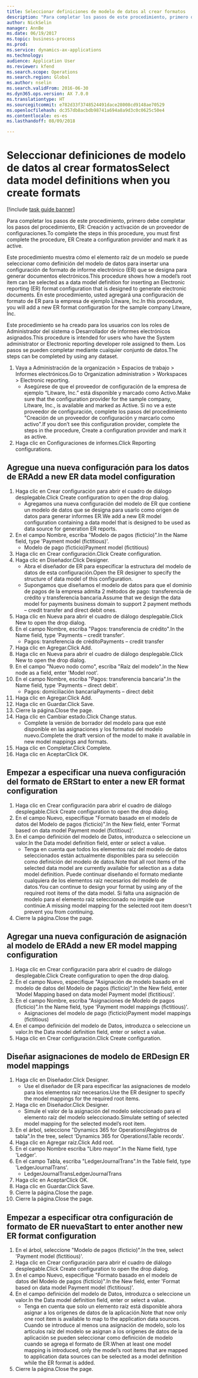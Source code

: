 ```yaml
--- 
title: Seleccionar definiciones de modelo de datos al crear formatos
description: "Para completar los pasos de este procedimiento, primero debe completar los pasos del procedimiento, ER: Creación y activación de un proveedor de configuraciones."
author: NickSelin
manager: AnnBe
ms.date: 06/19/2017
ms.topic: business-process
ms.prod: 
ms.service: dynamics-ax-applications
ms.technology: 
audience: Application User
ms.reviewer: kfend
ms.search.scope: Operations
ms.search.region: Global
ms.author: nselin
ms.search.validFrom: 2016-06-30
ms.dyn365.ops.version: AX 7.0.0
ms.translationtype: HT
ms.sourcegitcommit: e782d33f3748524491dace28008cd9148ae70529
ms.openlocfilehash: dc357db8acbdb98741a694a8a9d3c0c0625c50e4
ms.contentlocale: es-es
ms.lasthandoff: 08/09/2018

---
```

# <a name="select-data-model-definitions-when-you-create-formats"></a><span data-ttu-id="82c0c-103">Seleccionar definiciones de modelo de datos al crear formatos</span><span class="sxs-lookup"><span data-stu-id="82c0c-103">Select data model definitions when you create formats</span></span>

[!include [task guide banner](../../includes/task-guide-banner.md)]

<span data-ttu-id="82c0c-104">Para completar los pasos de este procedimiento, primero debe completar los pasos del procedimiento, ER: Creación y activación de un proveedor de configuraciones.</span><span class="sxs-lookup"><span data-stu-id="82c0c-104">To complete the steps in this procedure, you must first complete the procedure, ER Create a configuration provider and mark it as active.</span></span> 

<span data-ttu-id="82c0c-105">Este procedimiento muestra cómo el elemento raíz de un modelo se puede seleccionar como definición del modelo de datos para insertar una configuración de formato de informe electrónico (ER) que se designa para generar documentos electrónicos.</span><span class="sxs-lookup"><span data-stu-id="82c0c-105">This procedure shows how a model’s root item can be selected as a data model definition for inserting an Electronic reporting (ER) format configuration that is designed to generate electronic documents.</span></span> <span data-ttu-id="82c0c-106">En este procedimiento, usted agregará una configuración de formato de ER para la empresa de ejemplo Litware, Inc.</span><span class="sxs-lookup"><span data-stu-id="82c0c-106">In this procedure, you will add a new ER format configuration for the sample company Litware, Inc.</span></span> 

<span data-ttu-id="82c0c-107">Este procedimiento se ha creado para los usuarios con los roles de Administrador del sistema o Desarrollador de informes electrónicos asignados.</span><span class="sxs-lookup"><span data-stu-id="82c0c-107">This procedure is intended for users who have the System administrator or Electronic reporting developer role assigned to them.</span></span> <span data-ttu-id="82c0c-108">Los pasos se pueden completar mediante cualquier conjunto de datos.</span><span class="sxs-lookup"><span data-stu-id="82c0c-108">The steps can be completed by using any dataset.</span></span>

1. <span data-ttu-id="82c0c-109">Vaya a Administración de la organización > Espacios de trabajo > Informes electrónicos.</span><span class="sxs-lookup"><span data-stu-id="82c0c-109">Go to Organization administration > Workspaces > Electronic reporting.</span></span>
    * <span data-ttu-id="82c0c-110">Asegúrese de que el proveedor de configuración de la empresa de ejemplo “Litware, Inc.” está disponible y marcado como Activo.</span><span class="sxs-lookup"><span data-stu-id="82c0c-110">Make sure that the configuration provider for the sample company, Litware, Inc., is available and marked as Active.</span></span> <span data-ttu-id="82c0c-111">Si no ve a este proveedor de configuración, complete los pasos del procedimiento "Creación de un proveedor de configuración y marcarlo como activo".</span><span class="sxs-lookup"><span data-stu-id="82c0c-111">If you don’t see this configuration provider, complete the steps in the procedure, Create a configuration provider and mark it as active.</span></span>  
2. <span data-ttu-id="82c0c-112">Haga clic en Configuraciones de informes.</span><span class="sxs-lookup"><span data-stu-id="82c0c-112">Click Reporting configurations.</span></span>

## <a name="add-a-new-er-data-model-configuration"></a><span data-ttu-id="82c0c-113">Agregue una nueva configuración para los datos de ER</span><span class="sxs-lookup"><span data-stu-id="82c0c-113">Add a new ER data model configuration</span></span>
1. <span data-ttu-id="82c0c-114">Haga clic en Crear configuración para abrir el cuadro de diálogo desplegable.</span><span class="sxs-lookup"><span data-stu-id="82c0c-114">Click Create configuration to open the drop dialog.</span></span>
    * <span data-ttu-id="82c0c-115">Agregamos una nueva configuración del modelo de ER que contiene un modelo de datos que se designa para usarlo como origen de datos para generar informes ER.</span><span class="sxs-lookup"><span data-stu-id="82c0c-115">We add a new ER model configuration containing a data model that is designed to be used as data source for generation ER reports.</span></span>  
2. <span data-ttu-id="82c0c-116">En el campo Nombre, escriba "Modelo de pagos (ficticio)".</span><span class="sxs-lookup"><span data-stu-id="82c0c-116">In the Name field, type 'Payment model (fictitious)'.</span></span>
    * <span data-ttu-id="82c0c-117">Modelo de pago (ficticio)</span><span class="sxs-lookup"><span data-stu-id="82c0c-117">Payment model (fictitious)</span></span>  
3. <span data-ttu-id="82c0c-118">Haga clic en Crear configuración.</span><span class="sxs-lookup"><span data-stu-id="82c0c-118">Click Create configuration.</span></span>
4. <span data-ttu-id="82c0c-119">Haga clic en Diseñador.</span><span class="sxs-lookup"><span data-stu-id="82c0c-119">Click Designer.</span></span>
    * <span data-ttu-id="82c0c-120">Abra el diseñador de ER para especificar la estructura del modelo de datos de esta configuración.</span><span class="sxs-lookup"><span data-stu-id="82c0c-120">Open the ER designer to specify the structure of data model of this configuration.</span></span>  
    * <span data-ttu-id="82c0c-121">Supongamos que diseñamos el modelo de datos para que el dominio de pagos de la empresa admita 2 métodos de pago: transferencia de crédito y transferencia bancaria.</span><span class="sxs-lookup"><span data-stu-id="82c0c-121">Assume that we design the data model for payments business domain to support 2 payment methods – credit transfer and direct debit ones.</span></span>  
5. <span data-ttu-id="82c0c-122">Haga clic en Nueva para abrir el cuadro de diálogo desplegable.</span><span class="sxs-lookup"><span data-stu-id="82c0c-122">Click New to open the drop dialog.</span></span>
6. <span data-ttu-id="82c0c-123">En el campo Nombre, escriba "Pagos: transferencia de crédito".</span><span class="sxs-lookup"><span data-stu-id="82c0c-123">In the Name field, type 'Payments – credit transfer'.</span></span>
    * <span data-ttu-id="82c0c-124">Pagos: transferencia de crédito</span><span class="sxs-lookup"><span data-stu-id="82c0c-124">Payments – credit transfer</span></span>  
7. <span data-ttu-id="82c0c-125">Haga clic en Agregar.</span><span class="sxs-lookup"><span data-stu-id="82c0c-125">Click Add.</span></span>
8. <span data-ttu-id="82c0c-126">Haga clic en Nueva para abrir el cuadro de diálogo desplegable.</span><span class="sxs-lookup"><span data-stu-id="82c0c-126">Click New to open the drop dialog.</span></span>
9. <span data-ttu-id="82c0c-127">En el campo "Nuevo nodo como", escriba "Raíz del modelo".</span><span class="sxs-lookup"><span data-stu-id="82c0c-127">In the New node as a field, enter 'Model root'.</span></span>
10. <span data-ttu-id="82c0c-128">En el campo Nombre, escriba "Pagos: transferencia bancaria".</span><span class="sxs-lookup"><span data-stu-id="82c0c-128">In the Name field, type 'Payments – direct debit'.</span></span>
    * <span data-ttu-id="82c0c-129">Pagos: domiciliación bancaria</span><span class="sxs-lookup"><span data-stu-id="82c0c-129">Payments – direct debit</span></span>  
11. <span data-ttu-id="82c0c-130">Haga clic en Agregar.</span><span class="sxs-lookup"><span data-stu-id="82c0c-130">Click Add.</span></span>
12. <span data-ttu-id="82c0c-131">Haga clic en Guardar.</span><span class="sxs-lookup"><span data-stu-id="82c0c-131">Click Save.</span></span>
13. <span data-ttu-id="82c0c-132">Cierre la página.</span><span class="sxs-lookup"><span data-stu-id="82c0c-132">Close the page.</span></span>
14. <span data-ttu-id="82c0c-133">Haga clic en Cambiar estado.</span><span class="sxs-lookup"><span data-stu-id="82c0c-133">Click Change status.</span></span>
    * <span data-ttu-id="82c0c-134">Complete la versión de borrador del modelo para que esté disponible en las asignaciones y los formatos del modelo nuevo.</span><span class="sxs-lookup"><span data-stu-id="82c0c-134">Complete the draft version of the model to make it available in new model mappings and formats.</span></span>  
15. <span data-ttu-id="82c0c-135">Haga clic en Completar.</span><span class="sxs-lookup"><span data-stu-id="82c0c-135">Click Complete.</span></span>
16. <span data-ttu-id="82c0c-136">Haga clic en Aceptar</span><span class="sxs-lookup"><span data-stu-id="82c0c-136">Click OK.</span></span>

## <a name="start-to-enter-a-new-er-format-configuration"></a><span data-ttu-id="82c0c-137">Empezar a especificar una nueva configuración del formato de ER</span><span class="sxs-lookup"><span data-stu-id="82c0c-137">Start to enter a new ER format configuration</span></span>
1. <span data-ttu-id="82c0c-138">Haga clic en Crear configuración para abrir el cuadro de diálogo desplegable.</span><span class="sxs-lookup"><span data-stu-id="82c0c-138">Click Create configuration to open the drop dialog.</span></span>
2. <span data-ttu-id="82c0c-139">En el campo Nuevo, especifique "Formato basado en el modelo de datos del Modelo de pagos (ficticio)".</span><span class="sxs-lookup"><span data-stu-id="82c0c-139">In the New field, enter 'Format based on data model Payment model (fictitious)'.</span></span>
3. <span data-ttu-id="82c0c-140">En el campo definición del modelo de Datos, introduzca o seleccione un valor.</span><span class="sxs-lookup"><span data-stu-id="82c0c-140">In the Data model definition field, enter or select a value.</span></span>
    * <span data-ttu-id="82c0c-141">Tenga en cuenta que todos los elementos raíz del modelo de datos seleccionados están actualmente disponibles para su selección como definición del modelo de datos.</span><span class="sxs-lookup"><span data-stu-id="82c0c-141">Note that all root items of the selected data model are currently available for selection as a data model definition.</span></span> <span data-ttu-id="82c0c-142">Puede continuar diseñando el formato mediante cualquiera de los elementos raíz necesarios del modelo de datos.</span><span class="sxs-lookup"><span data-stu-id="82c0c-142">You can continue to design your format by using any of the required root items of the data model.</span></span> <span data-ttu-id="82c0c-143">Si falta una asignación de modelo para el elemento raíz seleccionado no impide que continúe.</span><span class="sxs-lookup"><span data-stu-id="82c0c-143">A missing model mapping for the selected root item doesn't prevent you from continuing.</span></span>  
4. <span data-ttu-id="82c0c-144">Cierre la página.</span><span class="sxs-lookup"><span data-stu-id="82c0c-144">Close the page.</span></span>

## <a name="add-a-new-er-model-mapping-configuration"></a><span data-ttu-id="82c0c-145">Agregar una nueva configuración de asignación al modelo de ER</span><span class="sxs-lookup"><span data-stu-id="82c0c-145">Add a new ER model mapping configuration</span></span>
1. <span data-ttu-id="82c0c-146">Haga clic en Crear configuración para abrir el cuadro de diálogo desplegable.</span><span class="sxs-lookup"><span data-stu-id="82c0c-146">Click Create configuration to open the drop dialog.</span></span>
2. <span data-ttu-id="82c0c-147">En el campo Nuevo, especifique "Asignación de modelo basado en el modelo de datos del Modelo de pagos (ficticio)".</span><span class="sxs-lookup"><span data-stu-id="82c0c-147">In the New field, enter 'Model Mapping based on data model Payment model (fictitious)'.</span></span>
3. <span data-ttu-id="82c0c-148">En el campo Nombre, escriba "Asignaciones de Modelo de pagos (ficticio)".</span><span class="sxs-lookup"><span data-stu-id="82c0c-148">In the Name field, type 'Payment model mappings (fictitious)'.</span></span>
    * <span data-ttu-id="82c0c-149">Asignaciones del modelo de pago (ficticio)</span><span class="sxs-lookup"><span data-stu-id="82c0c-149">Payment model mappings (fictitious)</span></span>  
4. <span data-ttu-id="82c0c-150">En el campo definición del modelo de Datos, introduzca o seleccione un valor.</span><span class="sxs-lookup"><span data-stu-id="82c0c-150">In the Data model definition field, enter or select a value.</span></span>
5. <span data-ttu-id="82c0c-151">Haga clic en Crear configuración.</span><span class="sxs-lookup"><span data-stu-id="82c0c-151">Click Create configuration.</span></span>

## <a name="design-er-model-mappings"></a><span data-ttu-id="82c0c-152">Diseñar asignaciones de modelo de ER</span><span class="sxs-lookup"><span data-stu-id="82c0c-152">Design ER model mappings</span></span>
1. <span data-ttu-id="82c0c-153">Haga clic en Diseñador.</span><span class="sxs-lookup"><span data-stu-id="82c0c-153">Click Designer.</span></span>
    * <span data-ttu-id="82c0c-154">Use el diseñador de ER para especificar las asignaciones de modelo para los elementos raíz necesarios.</span><span class="sxs-lookup"><span data-stu-id="82c0c-154">Use the ER designer to specify the model mappings for the required root items.</span></span>  
2. <span data-ttu-id="82c0c-155">Haga clic en Diseñador.</span><span class="sxs-lookup"><span data-stu-id="82c0c-155">Click Designer.</span></span>
    * <span data-ttu-id="82c0c-156">Simule el valor de la asignación del modelo seleccionado para el elemento raíz del modelo seleccionado.</span><span class="sxs-lookup"><span data-stu-id="82c0c-156">Simulate setting of selected model mapping for the selected model’s root item.</span></span>  
3. <span data-ttu-id="82c0c-157">En el árbol, seleccione "Dynamics 365 for Operations\Registros de tabla".</span><span class="sxs-lookup"><span data-stu-id="82c0c-157">In the tree, select 'Dynamics 365 for Operations\Table records'.</span></span>
4. <span data-ttu-id="82c0c-158">Haga clic en Agregar raíz.</span><span class="sxs-lookup"><span data-stu-id="82c0c-158">Click Add root.</span></span>
5. <span data-ttu-id="82c0c-159">En el campo Nombre escriba "Libro mayor".</span><span class="sxs-lookup"><span data-stu-id="82c0c-159">In the Name field, type 'Ledger'.</span></span>
6. <span data-ttu-id="82c0c-160">En el campo Tabla, escriba "LedgerJournalTrans".</span><span class="sxs-lookup"><span data-stu-id="82c0c-160">In the Table field, type 'LedgerJournalTrans'.</span></span>
    * <span data-ttu-id="82c0c-161">LedgerJournalTrans</span><span class="sxs-lookup"><span data-stu-id="82c0c-161">LedgerJournalTrans</span></span>  
7. <span data-ttu-id="82c0c-162">Haga clic en Aceptar</span><span class="sxs-lookup"><span data-stu-id="82c0c-162">Click OK.</span></span>
8. <span data-ttu-id="82c0c-163">Haga clic en Guardar.</span><span class="sxs-lookup"><span data-stu-id="82c0c-163">Click Save.</span></span>
9. <span data-ttu-id="82c0c-164">Cierre la página.</span><span class="sxs-lookup"><span data-stu-id="82c0c-164">Close the page.</span></span>
10. <span data-ttu-id="82c0c-165">Cierre la página.</span><span class="sxs-lookup"><span data-stu-id="82c0c-165">Close the page.</span></span>

## <a name="start-to-enter-another-new-er-format-configuration"></a><span data-ttu-id="82c0c-166">Empezar a especificar otra configuración de formato de ER nueva</span><span class="sxs-lookup"><span data-stu-id="82c0c-166">Start to enter another new ER format configuration</span></span>
1. <span data-ttu-id="82c0c-167">En el árbol, seleccione "Modelo de pagos (ficticio)".</span><span class="sxs-lookup"><span data-stu-id="82c0c-167">In the tree, select 'Payment model (fictitious)'.</span></span>
2. <span data-ttu-id="82c0c-168">Haga clic en Crear configuración para abrir el cuadro de diálogo desplegable.</span><span class="sxs-lookup"><span data-stu-id="82c0c-168">Click Create configuration to open the drop dialog.</span></span>
3. <span data-ttu-id="82c0c-169">En el campo Nuevo, especifique "Formato basado en el modelo de datos del Modelo de pagos (ficticio)".</span><span class="sxs-lookup"><span data-stu-id="82c0c-169">In the New field, enter 'Format based on data model Payment model (fictitious)'.</span></span>
4. <span data-ttu-id="82c0c-170">En el campo definición del modelo de Datos, introduzca o seleccione un valor.</span><span class="sxs-lookup"><span data-stu-id="82c0c-170">In the Data model definition field, enter or select a value.</span></span>
    * <span data-ttu-id="82c0c-171">Tenga en cuenta que solo un elemento raíz está disponible ahora asignar a los orígenes de datos de la aplicación.</span><span class="sxs-lookup"><span data-stu-id="82c0c-171">Note that now only one root item is available to map to the application data sources.</span></span> <span data-ttu-id="82c0c-172">Cuando se introduce al menos una asignación de modelo, solo los artículos raíz del modelo se asignan a los orígenes de datos de la aplicación se pueden seleccionar como definición de modelo cuando se agrega el formato de ER.</span><span class="sxs-lookup"><span data-stu-id="82c0c-172">When at least one model mapping is introduced, only the model’s root items that are mapped to application data sources can be selected as a model definition while the ER format is added.</span></span>   
5. <span data-ttu-id="82c0c-173">Cierre la página.</span><span class="sxs-lookup"><span data-stu-id="82c0c-173">Close the page.</span></span>



